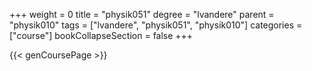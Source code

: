 +++
weight = 0
title = "physik051"
degree = "lvandere"
parent = "physik010"
tags = ["lvandere", "physik051", "physik010"]
categories = ["course"]
bookCollapseSection = false
+++

{{< genCoursePage >}}
